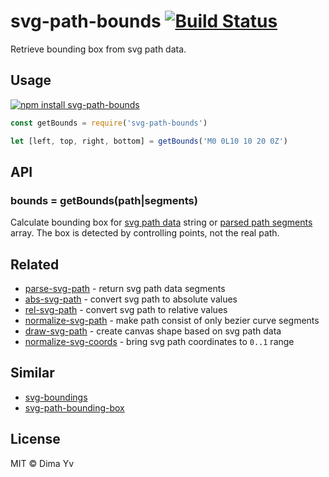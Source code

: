 # svg-path-bounds [![Build Status](https://travis-ci.org/dfcreative/svg-path-bounds.svg?branch=master)](https://travis-ci.org/dfcreative/svg-path-bounds)

Retrieve bounding box from svg path data.

## Usage

[![npm install svg-path-bounds](https://nodei.co/npm/svg-path-bounds.png?mini=true)](https://npmjs.org/package/svg-path-bounds/)

```js
const getBounds = require('svg-path-bounds')

let [left, top, right, bottom] = getBounds('M0 0L10 10 20 0Z')
```

## API

### bounds = getBounds(path|segments)

Calculate bounding box for [svg path data](https://developer.mozilla.org/en-US/docs/Web/SVG/Attribute/d) string or [parsed path segments](https://www.npmjs.com/package/parse-svg-path) array. The box is detected by controlling points, not the real path.

## Related

* [parse-svg-path](https://npmjs.org/parse-svg-path) - return svg path data segments
* [abs-svg-path](https://npmjs.org/abs-svg-path) - convert svg path to absolute values
* [rel-svg-path](https://npmjs.org/abs-svg-path) - convert svg path to relative values
* [normalize-svg-path](https://npmjs.org/normalize-svg-path) - make path consist of only bezier curve segments
* [draw-svg-path](https://npmjs.org/draw-svg-path) - create canvas shape based on svg path data
* [normalize-svg-coords](https://npmjs.org/normalize-svg-coords) - bring svg path coordinates to `0..1` range

## Similar

* [svg-boundings](https://www.npmjs.com/package/svg-boundings)
* [svg-path-bounding-box](https://github.com/icons8/svg-path-bounding-box)

## License

MIT © Dima Yv
